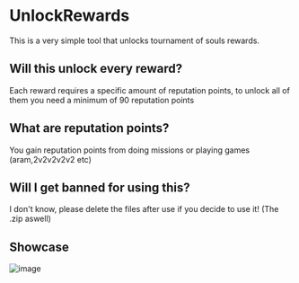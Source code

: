 # UnlockRewards
This is a very simple tool that unlocks tournament of souls rewards.

## Will this unlock every reward?
Each reward requires a specific amount of reputation points, to unlock all of them you need a minimum of 90 reputation points

## What are reputation points?
You gain reputation points from doing missions or playing games (aram,2v2v2v2v2 etc)

## Will I get banned for using this?
I don't know, please delete the files after use if you decide to use it! (The .zip aswell)

## Showcase
![image](https://github.com/0xInception/UnlockRewards/assets/70986768/06b398da-61df-446c-8d76-c29ea635c52f)
